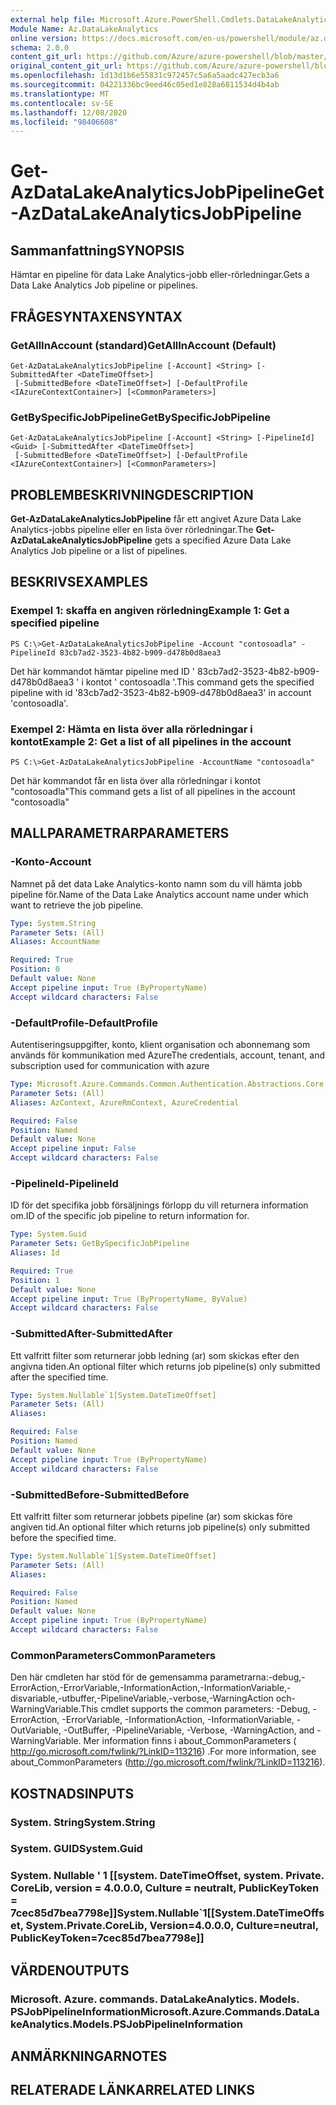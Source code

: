 ```yaml
---
external help file: Microsoft.Azure.PowerShell.Cmdlets.DataLakeAnalytics.dll-Help.xml
Module Name: Az.DataLakeAnalytics
online version: https://docs.microsoft.com/en-us/powershell/module/az.datalakeanalytics/get-azdatalakeanalyticsjobpipeline
schema: 2.0.0
content_git_url: https://github.com/Azure/azure-powershell/blob/master/src/DataLakeAnalytics/DataLakeAnalytics/help/Get-AzDataLakeAnalyticsJobPipeline.md
original_content_git_url: https://github.com/Azure/azure-powershell/blob/master/src/DataLakeAnalytics/DataLakeAnalytics/help/Get-AzDataLakeAnalyticsJobPipeline.md
ms.openlocfilehash: 1d13d1b6e55831c972457c5a6a5aadc427ecb3a6
ms.sourcegitcommit: 04221336bc9eed46c05ed1e828a6811534d4b4ab
ms.translationtype: MT
ms.contentlocale: sv-SE
ms.lasthandoff: 12/08/2020
ms.locfileid: "98406608"
---
```

# <span data-ttu-id="1763f-101">Get-AzDataLakeAnalyticsJobPipeline</span><span class="sxs-lookup"><span data-stu-id="1763f-101">Get-AzDataLakeAnalyticsJobPipeline</span></span>

## <span data-ttu-id="1763f-102">Sammanfattning</span><span class="sxs-lookup"><span data-stu-id="1763f-102">SYNOPSIS</span></span>
<span data-ttu-id="1763f-103">Hämtar en pipeline för data Lake Analytics-jobb eller-rörledningar.</span><span class="sxs-lookup"><span data-stu-id="1763f-103">Gets a Data Lake Analytics Job pipeline or pipelines.</span></span>

## <span data-ttu-id="1763f-104">FRÅGESYNTAXEN</span><span class="sxs-lookup"><span data-stu-id="1763f-104">SYNTAX</span></span>

### <span data-ttu-id="1763f-105">GetAllInAccount (standard)</span><span class="sxs-lookup"><span data-stu-id="1763f-105">GetAllInAccount (Default)</span></span>
```
Get-AzDataLakeAnalyticsJobPipeline [-Account] <String> [-SubmittedAfter <DateTimeOffset>]
 [-SubmittedBefore <DateTimeOffset>] [-DefaultProfile <IAzureContextContainer>] [<CommonParameters>]
```

### <span data-ttu-id="1763f-106">GetBySpecificJobPipeline</span><span class="sxs-lookup"><span data-stu-id="1763f-106">GetBySpecificJobPipeline</span></span>
```
Get-AzDataLakeAnalyticsJobPipeline [-Account] <String> [-PipelineId] <Guid> [-SubmittedAfter <DateTimeOffset>]
 [-SubmittedBefore <DateTimeOffset>] [-DefaultProfile <IAzureContextContainer>] [<CommonParameters>]
```

## <span data-ttu-id="1763f-107">PROBLEMBESKRIVNING</span><span class="sxs-lookup"><span data-stu-id="1763f-107">DESCRIPTION</span></span>
<span data-ttu-id="1763f-108">**Get-AzDataLakeAnalyticsJobPipeline** får ett angivet Azure Data Lake Analytics-jobbs pipeline eller en lista över rörledningar.</span><span class="sxs-lookup"><span data-stu-id="1763f-108">The **Get-AzDataLakeAnalyticsJobPipeline** gets a specified Azure Data Lake Analytics Job pipeline or a list of pipelines.</span></span>

## <span data-ttu-id="1763f-109">BESKRIVS</span><span class="sxs-lookup"><span data-stu-id="1763f-109">EXAMPLES</span></span>

### <span data-ttu-id="1763f-110">Exempel 1: skaffa en angiven rörledning</span><span class="sxs-lookup"><span data-stu-id="1763f-110">Example 1: Get a specified pipeline</span></span>
```
PS C:\>Get-AzDataLakeAnalyticsJobPipeline -Account "contosoadla" -PipelineId 83cb7ad2-3523-4b82-b909-d478b0d8aea3
```

<span data-ttu-id="1763f-111">Det här kommandot hämtar pipeline med ID ' 83cb7ad2-3523-4b82-b909-d478b0d8aea3 ' i kontot ' contosoadla '.</span><span class="sxs-lookup"><span data-stu-id="1763f-111">This command gets the specified pipeline with id '83cb7ad2-3523-4b82-b909-d478b0d8aea3' in account 'contosoadla'.</span></span>

### <span data-ttu-id="1763f-112">Exempel 2: Hämta en lista över alla rörledningar i kontot</span><span class="sxs-lookup"><span data-stu-id="1763f-112">Example 2: Get a list of all pipelines in the account</span></span>
```
PS C:\>Get-AzDataLakeAnalyticsJobPipeline -AccountName "contosoadla"
```

<span data-ttu-id="1763f-113">Det här kommandot får en lista över alla rörledningar i kontot "contosoadla"</span><span class="sxs-lookup"><span data-stu-id="1763f-113">This command gets a list of all pipelines in the account "contosoadla"</span></span>

## <span data-ttu-id="1763f-114">MALLPARAMETRAR</span><span class="sxs-lookup"><span data-stu-id="1763f-114">PARAMETERS</span></span>

### <span data-ttu-id="1763f-115">-Konto</span><span class="sxs-lookup"><span data-stu-id="1763f-115">-Account</span></span>
<span data-ttu-id="1763f-116">Namnet på det data Lake Analytics-konto namn som du vill hämta jobb pipeline för.</span><span class="sxs-lookup"><span data-stu-id="1763f-116">Name of the Data Lake Analytics account name under which want to retrieve the job pipeline.</span></span>

```yaml
Type: System.String
Parameter Sets: (All)
Aliases: AccountName

Required: True
Position: 0
Default value: None
Accept pipeline input: True (ByPropertyName)
Accept wildcard characters: False
```

### <span data-ttu-id="1763f-117">-DefaultProfile</span><span class="sxs-lookup"><span data-stu-id="1763f-117">-DefaultProfile</span></span>
<span data-ttu-id="1763f-118">Autentiseringsuppgifter, konto, klient organisation och abonnemang som används för kommunikation med Azure</span><span class="sxs-lookup"><span data-stu-id="1763f-118">The credentials, account, tenant, and subscription used for communication with azure</span></span>

```yaml
Type: Microsoft.Azure.Commands.Common.Authentication.Abstractions.Core.IAzureContextContainer
Parameter Sets: (All)
Aliases: AzContext, AzureRmContext, AzureCredential

Required: False
Position: Named
Default value: None
Accept pipeline input: False
Accept wildcard characters: False
```

### <span data-ttu-id="1763f-119">-PipelineId</span><span class="sxs-lookup"><span data-stu-id="1763f-119">-PipelineId</span></span>
<span data-ttu-id="1763f-120">ID för det specifika jobb försäljnings förlopp du vill returnera information om.</span><span class="sxs-lookup"><span data-stu-id="1763f-120">ID of the specific job pipeline to return information for.</span></span>

```yaml
Type: System.Guid
Parameter Sets: GetBySpecificJobPipeline
Aliases: Id

Required: True
Position: 1
Default value: None
Accept pipeline input: True (ByPropertyName, ByValue)
Accept wildcard characters: False
```

### <span data-ttu-id="1763f-121">-SubmittedAfter</span><span class="sxs-lookup"><span data-stu-id="1763f-121">-SubmittedAfter</span></span>
<span data-ttu-id="1763f-122">Ett valfritt filter som returnerar jobb ledning (ar) som skickas efter den angivna tiden.</span><span class="sxs-lookup"><span data-stu-id="1763f-122">An optional filter which returns job pipeline(s) only submitted after the specified time.</span></span>

```yaml
Type: System.Nullable`1[System.DateTimeOffset]
Parameter Sets: (All)
Aliases:

Required: False
Position: Named
Default value: None
Accept pipeline input: True (ByPropertyName)
Accept wildcard characters: False
```

### <span data-ttu-id="1763f-123">-SubmittedBefore</span><span class="sxs-lookup"><span data-stu-id="1763f-123">-SubmittedBefore</span></span>
<span data-ttu-id="1763f-124">Ett valfritt filter som returnerar jobbets pipeline (ar) som skickas före angiven tid.</span><span class="sxs-lookup"><span data-stu-id="1763f-124">An optional filter which returns job pipeline(s) only submitted before the specified time.</span></span>

```yaml
Type: System.Nullable`1[System.DateTimeOffset]
Parameter Sets: (All)
Aliases:

Required: False
Position: Named
Default value: None
Accept pipeline input: True (ByPropertyName)
Accept wildcard characters: False
```

### <span data-ttu-id="1763f-125">CommonParameters</span><span class="sxs-lookup"><span data-stu-id="1763f-125">CommonParameters</span></span>
<span data-ttu-id="1763f-126">Den här cmdleten har stöd för de gemensamma parametrarna:-debug,-ErrorAction,-ErrorVariable,-InformationAction,-InformationVariable,-disvariable,-utbuffer,-PipelineVariable,-verbose,-WarningAction och-WarningVariable.</span><span class="sxs-lookup"><span data-stu-id="1763f-126">This cmdlet supports the common parameters: -Debug, -ErrorAction, -ErrorVariable, -InformationAction, -InformationVariable, -OutVariable, -OutBuffer, -PipelineVariable, -Verbose, -WarningAction, and -WarningVariable.</span></span> <span data-ttu-id="1763f-127">Mer information finns i about_CommonParameters ( http://go.microsoft.com/fwlink/?LinkID=113216) .</span><span class="sxs-lookup"><span data-stu-id="1763f-127">For more information, see about_CommonParameters (http://go.microsoft.com/fwlink/?LinkID=113216).</span></span>

## <span data-ttu-id="1763f-128">KOSTNADS</span><span class="sxs-lookup"><span data-stu-id="1763f-128">INPUTS</span></span>

### <span data-ttu-id="1763f-129">System. String</span><span class="sxs-lookup"><span data-stu-id="1763f-129">System.String</span></span>

### <span data-ttu-id="1763f-130">System. GUID</span><span class="sxs-lookup"><span data-stu-id="1763f-130">System.Guid</span></span>

### <span data-ttu-id="1763f-131">System. Nullable ' 1 [[system. DateTimeOffset, system. Private. CoreLib, version = 4.0.0.0, Culture = neutralt, PublicKeyToken = 7cec85d7bea7798e]]</span><span class="sxs-lookup"><span data-stu-id="1763f-131">System.Nullable\`1[[System.DateTimeOffset, System.Private.CoreLib, Version=4.0.0.0, Culture=neutral, PublicKeyToken=7cec85d7bea7798e]]</span></span>

## <span data-ttu-id="1763f-132">VÄRDEN</span><span class="sxs-lookup"><span data-stu-id="1763f-132">OUTPUTS</span></span>

### <span data-ttu-id="1763f-133">Microsoft. Azure. commands. DataLakeAnalytics. Models. PSJobPipelineInformation</span><span class="sxs-lookup"><span data-stu-id="1763f-133">Microsoft.Azure.Commands.DataLakeAnalytics.Models.PSJobPipelineInformation</span></span>

## <span data-ttu-id="1763f-134">ANMÄRKNINGAR</span><span class="sxs-lookup"><span data-stu-id="1763f-134">NOTES</span></span>

## <span data-ttu-id="1763f-135">RELATERADE LÄNKAR</span><span class="sxs-lookup"><span data-stu-id="1763f-135">RELATED LINKS</span></span>
